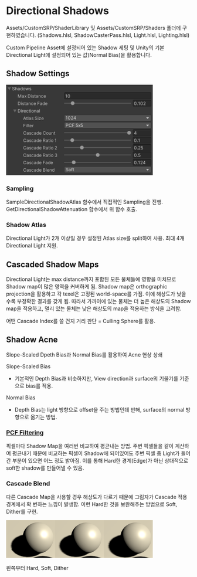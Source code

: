 # Directional Shadows
Assets/CustomSRP/ShaderLibrary 및 Assets/CustomSRP/Shaders 폴더에 구현하였습니다.
(Shadows.hlsl, ShadowCasterPass.hlsl, Light.hlsl, Lighting.hlsl)

Custom Pipeline Asset에 설정되어 있는 Shadow 세팅 및
Unity의 기본 Directional Light에 설정되어 있는 값(Normal Bias)을 활용합니다.

## Shadow Settings
<img width = "400" src="Images_jpg/4_ShadowSettings.png">


### Sampling
SampleDirectionalShadowAtlas 함수에서 직접적인 Sampling을 진행.
GetDirectionalShadowAttenuation 함수에서 위 함수 호출.

### Shadow Atlas
Directional Light가 2개 이상일 경우 설정된 Atlas size를 split하여 사용.
최대 4개 Directional Light 지원.



## Cascaded Shadow Maps
Directional Light는 max distance까지 포함된 모든 물체들에 영향을 미치므로 Shadow map이 많은 영역을 커버하게 됨.
Shadow map은 orthographic projection을 활용하고 각 texel은 고정된 world-space를 가짐. 이에 해상도가 낮을 수록 부정확한 결과를 갖게 됨.
따라서 가까이에 있는 물체는 더 높은 해상도의 Shadow map을 적용하고, 멀리 있는 물체는 낮은 해상도의 map을 적용하는 방식을 고려함.

어떤 Cascade Index를 쓸 건지 거리 판단 = Culling Sphere를 활용.


## Shadow Acne
Slope-Scaled Dpeth Bias과 Normal Bias를 활용하여 Acne 현상 상쇄

Slope-Scaled Bias
- 기본적인 Depth Bias과 비슷하지만, View direction과 surface의 기울기를 기준으로 bias를 적용.

Normal Bias
- Depth Bias는 light 방향으로 offset을 주는 방법인데 반해, surface의 normal 방향으로 옮기는 방법.

### [PCF Filtering](https://youtu.be/TcbvOvmLSow)
픽셀마다 Shadow Map을 여러번 비교하여 평균내는 방법.
주변 픽셀들을 같이 계산하여 평균내기 때문에 비교하는 픽셀이 Shadow에 되어있어도 주변 픽셀 중 Light가 들어간 부분이 있으면 어느 정도 밝아짐.
이를 통해 Hard한 경계(Edge)가 아닌 상대적으로 soft한 shadow를 만들어낼 수 있음.


### Cascade Blend
다른 Cascade Map을 사용할 경우 해상도가 다르기 때문에 그림자가 Cascade 적용 경계에서 확 변하는 느낌이 발생함.
이런 Hard한 것을 보완해주는 방법으로 Soft, Dither를 구현.

<img width = "400" src="Images_jpg/4_CascadeBlend.png">

왼쪽부터 Hard, Soft, Dither